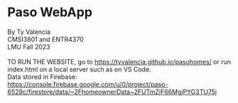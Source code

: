 # Paso WebApp 
By Ty Valencia <br>
CMSI3801 and ENTR4370 <br>
LMU Fall 2023 <br>
<br>
TO RUN THE WEBSITE, go to https://tyvalencia.github.io/pasohomes/ or run index.html on a local server such as on VS Code. <br>
Data stored in Firebase: https://console.firebase.google.com/u/0/project/paso-6529c/firestore/data/~2FhomeownerData~2FUTmZjF66MgjPYG3TU75j <br>
